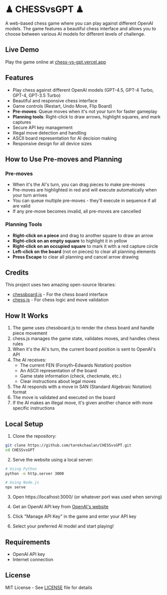 # ♟︎ CHESSvsGPT ♟︎

A web-based chess game where you can play against different OpenAI models. The game features a beautiful chess interface and allows you to choose between various AI models for different levels of challenge.

## Live Demo

Play the game online at [chess-vs-gpt.vercel.app](https://chess-vs-gpt.vercel.app/)

## Features

- Play chess against different OpenAI models (GPT-4.5, GPT-4 Turbo, GPT-4, GPT-3.5 Turbo)
- Beautiful and responsive chess interface
- Game controls (Restart, Undo Move, Flip Board)
- **Pre-moves**: Queue moves when it's not your turn for faster gameplay
- **Planning tools**: Right-click to draw arrows, highlight squares, and mark captures
- Secure API key management
- Illegal move detection and handling
- ASCII board representation for AI decision making
- Responsive design for all device sizes

## How to Use Pre-moves and Planning

### Pre-moves

- When it's the AI's turn, you can drag pieces to make pre-moves
- Pre-moves are highlighted in red and will execute automatically when your turn arrives
- You can queue multiple pre-moves - they'll execute in sequence if all are valid
- If any pre-move becomes invalid, all pre-moves are cancelled

### Planning Tools

- **Right-click on a piece** and drag to another square to draw an arrow
- **Right-click on an empty square** to highlight it in yellow
- **Right-click on an occupied square** to mark it with a red capture circle
- **Left-click on the board** (not on pieces) to clear all planning elements
- **Press Escape** to clear all planning and cancel arrow drawing

## Credits

This project uses two amazing open-source libraries:

- [chessboard.js](https://github.com/oakmac/chessboardjs) - For the chess board interface
- [chess.js](https://github.com/jhlywa/chess.js) - For chess logic and move validation

## How It Works

1. The game uses chessboard.js to render the chess board and handle piece movement
2. chess.js manages the game state, validates moves, and handles chess rules
3. When it's the AI's turn, the current board position is sent to OpenAI's API
4. The AI receives:
   - The current FEN (Forsyth–Edwards Notation) position
   - An ASCII representation of the board
   - Game state information (check, checkmate, etc.)
   - Clear instructions about legal moves
5. The AI responds with a move in SAN (Standard Algebraic Notation) format
6. The move is validated and executed on the board
7. If the AI makes an illegal move, it's given another chance with more specific instructions

## Local Setup

1. Clone the repository:

```bash
git clone https://github.com/tarekchaalan/CHESSvsGPT.git
cd CHESSvsGPT
```

2. Serve the website using a local server:

```bash
# Using Python
python -m http.server 3000

# Using Node.js
npx serve
```

3. Open https://localhost:3000/ (or whatever port was used when serving)

4. Get an OpenAI API key from [OpenAI's website](https://platform.openai.com/api-keys)

5. Click "Manage API Key" in the game and enter your API key

6. Select your preferred AI model and start playing!

## Requirements

- OpenAI API key
- Internet connection

## License

MIT License - See [LICENSE](LICENSE) file for details
